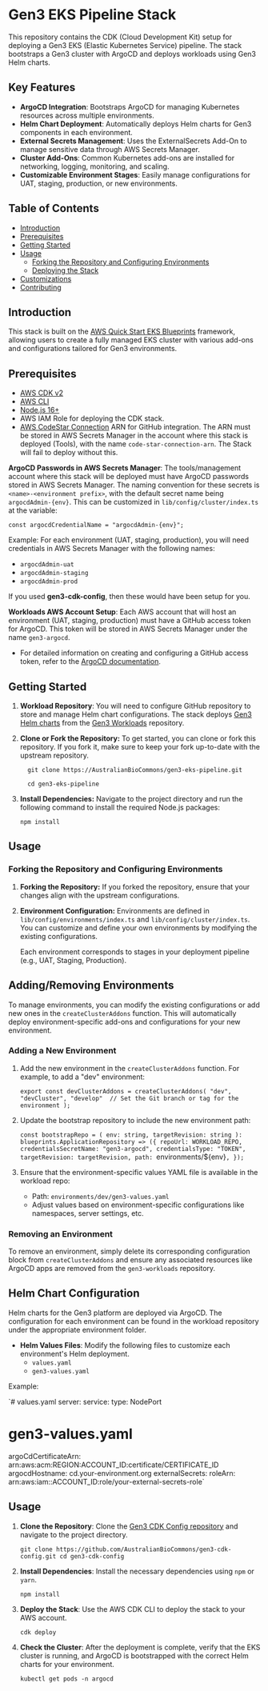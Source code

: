 Gen3 EKS Pipeline Stack
=======================

This repository contains the CDK (Cloud Development Kit) setup for deploying a Gen3 EKS (Elastic Kubernetes Service) pipeline. The stack bootstraps a Gen3 cluster with ArgoCD and deploys workloads using Gen3 Helm charts.


Key Features
------------

-   **ArgoCD Integration**: Bootstraps ArgoCD for managing Kubernetes resources across multiple environments.
-   **Helm Chart Deployment**: Automatically deploys Helm charts for Gen3 components in each environment.
-   **External Secrets Management**: Uses the ExternalSecrets Add-On to manage sensitive data through AWS Secrets Manager.
-   **Cluster Add-Ons**: Common Kubernetes add-ons are installed for networking, logging, monitoring, and scaling.
-   **Customizable Environment Stages**: Easily manage configurations for UAT, staging, production, or new environments.

Table of Contents
-----------------

-   [Introduction](#introduction)
-   [Prerequisites](#prerequisites)
-   [Getting Started](#getting-started)
-   [Usage](#usage)
    -   [Forking the Repository and Configuring Environments](#forking-the-repository-and-configuring-environments)
    -   [Deploying the Stack](#deploying-the-stack)
-   [Customizations](#customizations)
-   [Contributing](#contributing)

Introduction
------------

This stack is built on the [AWS Quick Start EKS Blueprints](https://github.com/aws-quickstart/cdk-eks-blueprints) framework, allowing users to create a fully managed EKS cluster with various add-ons and configurations tailored for Gen3 environments.


Prerequisites
-------------

-   [AWS CDK v2](https://docs.aws.amazon.com/cdk/v2/guide/getting_started.html)
-   [AWS CLI](https://aws.amazon.com/cli/)
-   [Node.js 16+](https://nodejs.org/)
-   AWS IAM Role for deploying the CDK stack.
-   [AWS CodeStar Connection](https://docs.aws.amazon.com/dtconsole/latest/userguide/welcome-connections.html) ARN for GitHub integration. The ARN must be stored in AWS Secrets Manager in the account where this stack is deployed (Tools), with the name `code-star-connection-arn`. The Stack will fail to deploy without this.

**ArgoCD Passwords in AWS Secrets Manager**: The tools/management account where this stack will be deployed must have ArgoCD passwords stored in AWS Secrets Manager. The naming convention for these secrets is `<name>-<environment prefix>`, with the default secret name being `argocdAdmin-{env}`. This can be customized in `lib/config/cluster/index.ts` at the variable:


`const argocdCredentialName = "argocdAdmin-{env}";`

Example: For each environment (UAT, staging, production), you will need credentials in AWS Secrets Manager with the following names:

-   `argocdAdmin-uat`
-   `argocdAdmin-staging`
-   `argocdAdmin-prod`

If you used **gen3-cdk-config**, then these would have been setup for you.

**Workloads AWS Account Setup**: Each AWS account that will host an environment (UAT, staging, production) must have a GitHub access token for ArgoCD. This token will be stored in AWS Secrets Manager under the name `gen3-argocd`.

-   For detailed information on creating and configuring a GitHub access token, refer to the [ArgoCD documentation](https://argo-cd.readthedocs.io/en/release-1.8/user-guide/private-repositories/).


Getting Started
-----------------


1.  **Workload Repository**: You will need to configure GitHub repository to store and manage Helm chart configurations. The stack deploys [Gen3 Helm charts](https://helm.gen3.org/) from the [Gen3 Workloads](https://github.com/AustralianBioCommons/gen3-workloads.git) repository.

2.  **Clone or Fork the Repository:** To get started, you can clone or fork this repository. If you fork it, make sure to keep your fork up-to-date with the upstream repository.

          git clone https://AustralianBioCommons/gen3-eks-pipeline.git

          cd gen3-eks-pipeline

2.  **Install Dependencies:** Navigate to the project directory and run the following command to install the required Node.js packages:

    `npm install`


Usage
-----
### Forking the Repository and Configuring Environments

1.  **Forking the Repository:** If you forked the repository, ensure that your changes align with the upstream configurations.

2.  **Environment Configuration:** Environments are defined in `lib/config/environments/index.ts` and `lib/config/cluster/index.ts`. You can customize and define your own environments by modifying the existing configurations.

    Each environment corresponds to stages in your deployment pipeline (e.g., UAT, Staging, Production).



Adding/Removing Environments
----------------------------

To manage environments, you can modify the existing configurations or add new ones in the `createClusterAddons` function. This will automatically deploy environment-specific add-ons and configurations for your new environment.

### Adding a New Environment

1.  Add the new environment in the `createClusterAddons` function. For example, to add a "dev" environment:



    `export const devClusterAddons = createClusterAddons(
      "dev",
      "devCluster",
      "develop"  // Set the Git branch or tag for the environment
    );`

2.  Update the bootstrap repository to include the new environment path:



    `const bootstrapRepo = (
      env: string,
      targetRevision: string
    ): blueprints.ApplicationRepository => ({
      repoUrl: WORKLOAD_REPO,
      credentialsSecretName: "gen3-argocd",
      credentialsType: "TOKEN",
      targetRevision: targetRevision,
      path: `environments/${env}`,
    });`

3.  Ensure that the environment-specific values YAML file is available in the workload repo:

    -   Path: `environments/dev/gen3-values.yaml`
    -   Adjust values based on environment-specific configurations like namespaces, server settings, etc.

### Removing an Environment

To remove an environment, simply delete its corresponding configuration block from `createClusterAddons` and ensure any associated resources like ArgoCD apps are removed from the `gen3-workloads` repository.

Helm Chart Configuration
------------------------

Helm charts for the Gen3 platform are deployed via ArgoCD. The configuration for each environment can be found in the workload repository under the appropriate environment folder.

-   **Helm Values Files**: Modify the following files to customize each environment's Helm deployment.
    -   `values.yaml`
    -   `gen3-values.yaml`

Example:



`# values.yaml
server:
  service:
    type: NodePort

# gen3-values.yaml
argoCdCertificateArn: arn:aws:acm:REGION:ACCOUNT_ID:certificate/CERTIFICATE_ID
argocdHostname: cd.your-environment.org
externalSecrets:
  roleArn: arn:aws:iam::ACCOUNT_ID:role/your-external-secrets-role`

Usage
-----

1.  **Clone the Repository**: Clone the [Gen3 CDK Config repository](https://github.com/AustralianBioCommons/gen3-cdk-config.git) and navigate to the project directory.


    `git clone https://github.com/AustralianBioCommons/gen3-cdk-config.git
    cd gen3-cdk-config`

2.  **Install Dependencies**: Install the necessary dependencies using `npm` or `yarn`.


    `npm install`

3.  **Deploy the Stack**: Use the AWS CDK CLI to deploy the stack to your AWS account.


    `cdk deploy`

4.  **Check the Cluster**: After the deployment is complete, verify that the EKS cluster is running, and ArgoCD is bootstrapped with the correct Helm charts for your environment.


    `kubectl get pods -n argocd`


